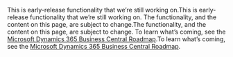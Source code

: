 <span data-ttu-id="a64a3-101">This is early-release functionality that we’re still working on.</span><span class="sxs-lookup"><span data-stu-id="a64a3-101">This is early-release functionality that we’re still working on.</span></span> <span data-ttu-id="a64a3-102">The functionality, and the content on this page, are subject to change.</span><span class="sxs-lookup"><span data-stu-id="a64a3-102">The functionality, and the content on this page, are subject to change.</span></span> <span data-ttu-id="a64a3-103">To learn what’s coming, see the [Microsoft Dynamics 365 Business Central Roadmap](https://go.microsoft.com/fwlink/?linkid=842139).</span><span class="sxs-lookup"><span data-stu-id="a64a3-103">To learn what’s coming, see the [Microsoft Dynamics 365 Business Central Roadmap](https://go.microsoft.com/fwlink/?linkid=842139).</span></span>